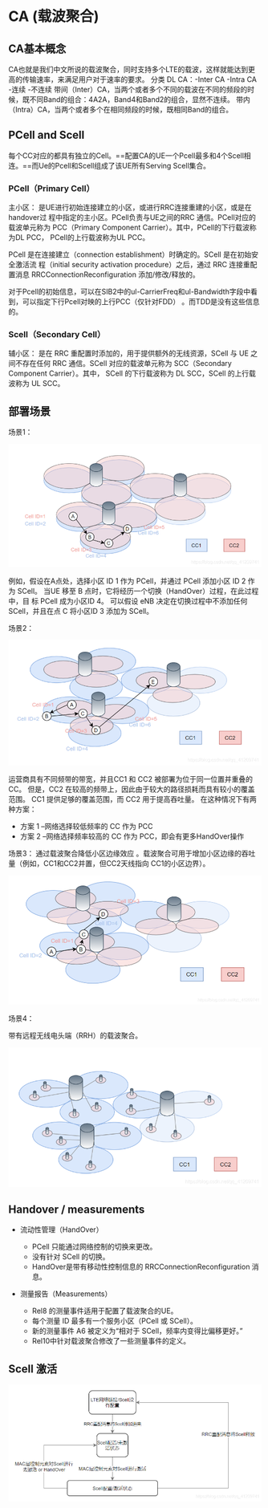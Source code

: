 # CA (载波聚合)

## CA基本概念

CA也就是我们中文所说的载波聚合，同时支持多个LTE的载波，这样就能达到更高的传输速率，来满足用户对于速率的要求。
分类
DL CA：-Inter CA
       -Intra CA -连续
                 -不连续
带间（Inter）CA，当两个或者多个不同的载波在不同的频段的时候，既不同Band的组合：4A2A，Band4和Band2的组合，显然不连续。
带内（Intra）CA，当两个或者多个在相同频段的时候，既相同Band的组合。

## PCell and Scell

每个CC对应的都具有独立的Cell。==配置CA的UE一个Pcell最多和4个Scell相连。==而Ue的Pcell和Scell组成了该UE所有Serving Scell集合。

### PCell（Primary Cell）

主小区： 是UE进行初始连接建立的小区，或进行RRC连接重建的小区，或是在handover过 程中指定的主小区。PCell负责与UE之间的RRC 通信。PCell对应的载波单元称为 PCC（Primary Component Carrier）。其中，PCell的下行载波称为DL PCC， PCell的上行载波称为UL PCC。

PCell 是在连接建立（connection establishment）时确定的。SCell 是在初始安全激活流 程（initial security activation procedure）之后，通过 RRC 连接重配置消息 RRCConnectionReconfiguration 添加/修改/释放的。

对于Pcell的初始信息，可以在SIB2中的ul-CarrierFreq和ul-Bandwidth字段中看 到，可以指定下行Pcell对映的上行PCC（仅针对FDD） 。而TDD是没有这些信息的。

### Scell（Secondary Cell）

辅小区： 是在 RRC 重配置时添加的，用于提供额外的无线资源，SCell 与 UE 之间不存在任何 RRC 通信。SCell 对应的载波单元称为 SCC（Secondary Component Carrier）。其中， SCell 的下行载波称为 DL SCC，SCell 的上行载波称为 UL SCC。

## 部署场景

场景1：

![1](./picture/20210308181610283.png)

例如，假设在A点处，选择小区 ID 1 作为 PCell，并通过 PCell 添加小区 ID 2 作为 SCell。 当UE 移至 B 点时，它将经历一个切换（HandOver）过程，在此过程中，目 标 PCell 成为小区ID 4。
可以假设 eNB 决定在切换过程中不添加任何 SCell，并且在点 C 将小区ID 3 添加为 SCell。

场景2：

![2](./picture/20210308183027640.png)

运营商具有不同频带的带宽，并且CC1 和 CC2 被部署为位于同一位置并重叠的 CC。 但是，CC2 在较高的频带上，因此由于较大的路径损耗而具有较小的覆盖范围。 CC1 提供足够的覆盖范围，而 CC2 用于提高吞吐量。
在这种情况下有两种方案：

* 方案 1 –网络选择较低频率的 CC 作为 PCC
* 方案 2 –网络选择频率较高的 CC 作为 PCC，即会有更多HandOver操作

场景3：
通过载波聚合降低小区边缘效应 。载波聚合可用于增加小区边缘的吞吐量（例如，CC1和CC2并置，但CC2天线指向 CC1的小区边界）。

![3](./picture/20210308183735206.png)

场景4：

带有远程无线电头端（RRH）的载波聚合。

![4](./picture/20210308194229144.png)

## Handover / measurements

* 流动性管理（HandOver）

  * PCell 只能通过网络控制的切换来更改。
  * 没有针对 SCell 的切换。
  * HandOver是带有移动性控制信息的 RRCConnectionReconfiguration 消息。

* 测量报告（Measurements）
  * Rel8 的测量事件适用于配置了载波聚合的UE。
  * 每个测量 ID 最多有一个服务小区（PCell 或 SCell）。
  * 新的测量事件 A6 被定义为“相对于 SCell，频率内变得比偏移更好。”
  * Rel10中针对载波聚合修改了一些测量事件的定义。

## Scell 激活

![Scell的激活和去激活流程](./picture/20210311113527171.png)

